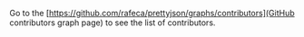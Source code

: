 Go to the [https://github.com/rafeca/prettyjson/graphs/contributors](GitHub contributors graph page)
to see the list of contributors.
